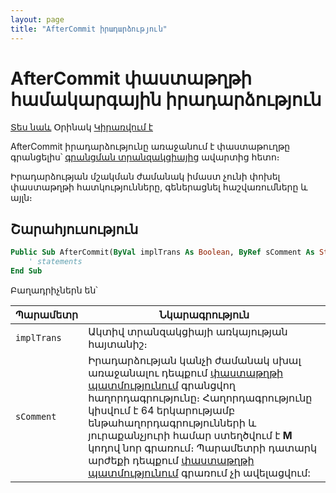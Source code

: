 ```yaml
---
layout: page
title: "AfterCommit իրադարձություն"
---
```


# AfterCommit փաստաթղթի համակարգային իրադարձություն

[Տես նաև](../scriptstproced.md) Օրինակ [Կիրառվում է](../Defs/doc.md)

AfterCommit իրադարձությունը առաջանում է փաստաթուղթը գրանցելիս՝ [գրանցման տրանզակցիայից](../Functions/Functions/DocumentsCirculation/DeleteDoc.md) ավարտից հետո։ 

Իրադարձության մշակման ժամանակ իմաստ չունի փոխել փաստաթղթի հատկությունները, գեներացնել հաշվառումները և այլն։

## Շարահյուսություն

``` vb
Public Sub AfterCommit(ByVal implTrans As Boolean, ByRef sComment As String)  
    ' statements
End Sub
```

Բաղադրիչներն են՝


|Պարամետր|Նկարագրություն|
|--|--|
|`implTrans`| Ակտիվ տրանզակցիայի առկայության հայտանիշ։ |
|`sComment`| Իրադարձության կանչի ժամանակ սխալ առաջանալու դեպքում [փաստաթղթի պատմությունում](../Database/DocLog.html) գրանցվող հաղորդագրությունը։ Հաղորդագրությունը կիսվում է 64 երկարությամբ ենթահաղորդագրությունների և յուրաքանչյուրի համար ստեղծվում է **M** կոդով նոր գրառում։ Պարամետրի դատարկ արժեքի դեպքում [փաստաթղթի պատմությունում](../Database/DocLog.html) գրառում չի ավելացվում: |